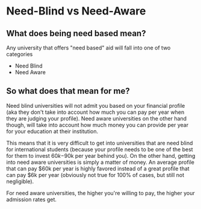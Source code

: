# Need-Blind vs Need-Aware

## What does being need based mean?
Any university that offers "need based" aid will fall into one of two categories
- Need Blind
- Need Aware

## So what does that mean for me?
Need blind universities will not admit you based on your financial profile (aka they don't take into account how much you can pay per year when they are judging your profile). Need aware universities on the other hand though, will take into account how much money you can provide per year for your education at their institution.

This means that it is very difficult to get into universities that are need blind for international students (because your profile needs to be one of the best for them to invest $60k-$90k per year behind you). On the other hand, getting into need aware universities is simply a matter of money. An average profile that can pay $60k per year is highly favored instead of a great profile that can pay $6k per year (obviously not true for 100% of cases, but still not negligible). 

For need aware universities, the higher you're willing to pay, the higher your admission rates get.
